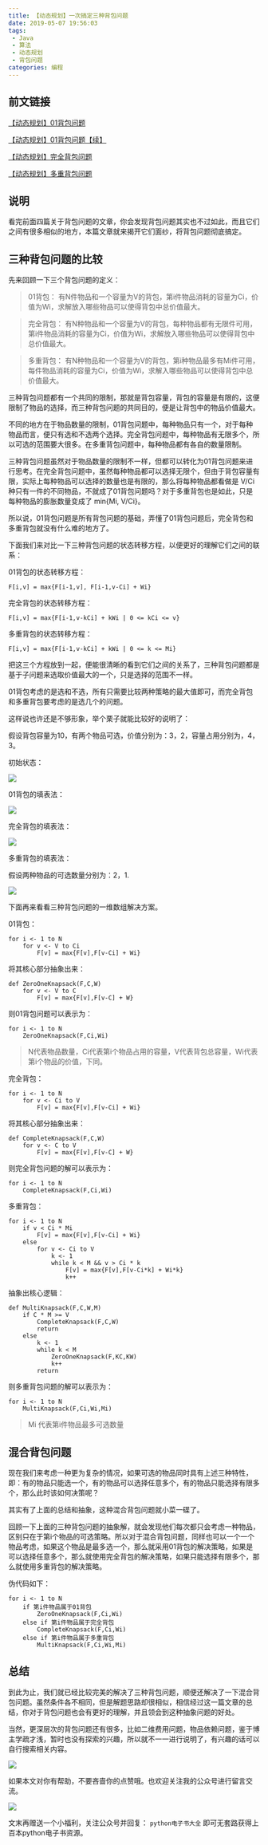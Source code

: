 ```yaml
---
title: 【动态规划】一次搞定三种背包问题
date: 2019-05-07 19:56:03
tags:
 - Java
 - 算法
 - 动态规划
 - 背包问题
categories: 编程
---
```


## 前文链接

[【动态规划】01背包问题](https://www.cnblogs.com/mfrank/p/10533701.html)

[【动态规划】01背包问题【续】](https://www.cnblogs.com/mfrank/p/10587463.html)

[【动态规划】完全背包问题](https://www.cnblogs.com/mfrank/p/10803417.html)

[【动态规划】多重背包问题](https://www.cnblogs.com/mfrank/p/10816837.html)

## 说明

看完前面四篇关于背包问题的文章，你会发现背包问题其实也不过如此，而且它们之间有很多相似的地方，本篇文章就来揭开它们面纱，将背包问题彻底搞定。

## 三种背包问题的比较

先来回顾一下三个背包问题的定义：

> 01背包：
> 有N件物品和一个容量为V的背包，第i件物品消耗的容量为Ci，价值为Wi，求解放入哪些物品可以使得背包中总价值最大。

> 完全背包：
> 有N种物品和一个容量为V的背包，每种物品都有无限件可用，第i件物品消耗的容量为Ci，价值为Wi，求解放入哪些物品可以使得背包中总价值最大。

> 多重背包：
> 有N种物品和一个容量为V的背包，第i种物品最多有Mi件可用，每件物品消耗的容量为Ci，价值为Wi，求解入哪些物品可以使得背包中总价值最大。

三种背包问题都有一个共同的限制，那就是背包容量，背包的容量是有限的，这便限制了物品的选择，而三种背包问题的共同目的，便是让背包中的物品价值最大。

不同的地方在于物品数量的限制，01背包问题中，每种物品只有一个，对于每种物品而言，便只有选和不选两个选择。完全背包问题中，每种物品有无限多个，所以可选的范围要大很多。在多重背包问题中，每种物品都有各自的数量限制。

三种背包问题虽然对于物品数量的限制不一样，但都可以转化为01背包问题来进行思考。在完全背包问题中，虽然每种物品都可以选择无限个，但由于背包容量有限，实际上每种物品可以选择的数量也是有限的，那么将每种物品都看做是 V/Ci 种只有一件的不同物品，不就成了01背包问题吗？对于多重背包也是如此，只是每种物品的膨胀数量变成了 min{Mi, V/Ci}。

所以说，01背包问题是所有背包问题的基础，弄懂了01背包问题后，完全背包和多重背包就没有什么难的地方了。

下面我们来对比一下三种背包问题的状态转移方程，以便更好的理解它们之间的联系：

01背包的状态转移方程：

```
F[i,v] = max{F[i-1,v], F[i-1,v-Ci] + Wi}
```

完全背包的状态转移方程：

```
F[i,v] = max{F[i-1,v-kCi] + kWi | 0 <= kCi <= v}
```

多重背包的状态转移方程：

```
F[i,v] = max{F[i-1,v-kCi] + kWi | 0 <= k <= Mi}
```

把这三个方程放到一起，便能很清晰的看到它们之间的关系了，三种背包问题都是基于子问题来选取价值最大的一个，只是选择的范围不一样。

01背包考虑的是选和不选，所有只需要比较两种策略的最大值即可，而完全背包和多重背包要考虑的是选几个的问题。

这样说也许还是不够形象，举个栗子就能比较好的说明了：

假设背包容量为10，有两个物品可选，价值分别为：3，2，容量占用分别为，4，3。

初始状态：

![](https://i.loli.net/2019/05/11/5cd684433922b.jpeg)

01背包的填表法：

![](https://i.loli.net/2019/05/11/5cd6864f6eb81.jpeg)

完全背包的填表法：

![](https://i.loli.net/2019/05/11/5cd6864d1d669.jpeg)

多重背包的填表法：

假设两种物品的可选数量分别为：2，1.

![](https://i.loli.net/2019/05/11/5cd6864e5627b.jpeg)

下面再来看看三种背包问题的一维数组解决方案。

01背包：

```
for i <- 1 to N
    for v <- V to Ci
        F[v] = max{F[v],F[v-Ci] + Wi}
```

将其核心部分抽象出来：

```
def ZeroOneKnapsack(F,C,W)
    for v <- V to C
        F[v] = max{F[v],F[v-C] + W}
```

则01背包问题可以表示为：

```
for i <- 1 to N
    ZeroOneKnapsack(F,Ci,Wi)
```

> N代表物品数量，Ci代表第i个物品占用的容量，V代表背包总容量，Wi代表第i个物品的价值，下同。

完全背包：

```
for i <- 1 to N
    for v <- Ci to V
        F[v] = max{F[v],F[v-Ci] + Wi}
```

将其核心部分抽象出来：

```
def CompleteKnapsack(F,C,W)
    for v <- C to V
        F[v] = max{F[v],F[v-C] + W}
```

则完全背包问题的解可以表示为：

```
for i <- 1 to N
    CompleteKnapsack(F,Ci,Wi)
```

多重背包：

```
for i <- 1 to N
    if v < Ci * Mi
        F[v] = max{F[v],F[v-Ci] + Wi}
    else
        for v <- Ci to V
            k <- 1
            while k < M && v > Ci * k
                F[v] = max{F[v],F[v-Ci*k] + Wi*k}
                k++
```

抽象出核心逻辑：

```
def MultiKnapsack(F,C,W,M)
    if C * M >= V
        CompleteKnapsack(F,C,W)
        return
    else
        k <- 1
        while k < M
            ZeroOneKnapsack(F,KC,KW)
            k++
        return
```

则多重背包问题的解可以表示为：

```
for i <- 1 to N
    MultiKnapsack(F,Ci,Wi,Mi)
```

> Mi 代表第i件物品最多可选数量

## 混合背包问题

现在我们来考虑一种更为复杂的情况，如果可选的物品同时具有上述三种特性，即：有的物品只能选一个，有的物品可以选择任意多个，有的物品只能选择有限多个，那么此时该如何决策呢？

其实有了上面的总结和抽象，这种混合背包问题就小菜一碟了。

回顾一下上面的三种背包问题的抽象解，就会发现他们每次都只会考虑一种物品，区别只在于第i个物品的可选策略。所以对于混合背包问题，同样也可以一个一个物品考虑，如果这个物品是最多选一个，那么就采用01背包的解决策略，如果是可以选择任意多个，那么就使用完全背包的解决策略，如果只能选择有限多个，那么就使用多重背包的解决策略。

伪代码如下：

```
for i <- 1 to N
    if 第i件物品属于01背包
        ZeroOneKnapsack(F,Ci,Wi)
    else if 第i件物品属于完全背包
        CompleteKnapsack(F,Ci,Wi)
    else if 第i件物品属于多重背包
        MultiKnapsack(F,Ci,Wi,Mi)
```

## 总结

到此为止，我们就已经比较完美的解决了三种背包问题，顺便还解决了一下混合背包问题。虽然条件各不相同，但是解题思路却很相似，相信经过这一篇文章的总结，你对于背包问题也会有更好的理解，并且领会到这种抽象问题的好处。

当然，更深层次的背包问题还有很多，比如二维费用问题，物品依赖问题，鉴于博主学疏才浅，暂时也没有探索的兴趣，所以就不一一进行说明了，有兴趣的话可以自行搜索相关内容。

![](https://i.loli.net/2019/03/14/5c8a580b1789e.png)

如果本文对你有帮助，不要吝啬你的点赞哦。也欢迎关注我的公众号进行留言交流。

![](https://i.loli.net/2019/03/14/5c8a58ba229ca.png)

文末再赠送一个小福利，关注公众号并回复： `python电子书大全`  即可无套路获得上百本python电子书资源。